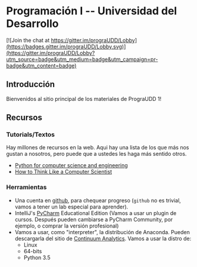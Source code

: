 # Programación I -- Universidad del Desarrollo

[![Join the chat at https://gitter.im/prograUDD/Lobby](https://badges.gitter.im/prograUDD/Lobby.svg)](https://gitter.im/prograUDD/Lobby?utm_source=badge&utm_medium=badge&utm_campaign=pr-badge&utm_content=badge)

## Introducción

Bienvenidos al sitio principal de los materiales de PrograUDD 1!

## Recursos

### Tutorials/Textos

Hay millones de recursos en la web. Aqui hay una lista de los que más nos gustan a nosotros, pero puede que a ustedes les haga más sentido otros.

 - [Python for computer science and engineering](http://www.southampton.ac.uk/~fangohr/training/python/pdfs/Python-for-Computational-Science-and-Engineering.pdf)
 - [How to Think Like a Computer Scientist](http://interactivepython.org/courselib/static/thinkcspy/index.html)

### Herramientas

 - Una cuenta en [github](github.com), para chequear progreso (`github` no es trivial, vamos a tener un lab especial para aprender).
 - IntelliJ's [PyCharm](https://www.jetbrains.com/pycharm-edu/) Educational Edition (Vamos a usar un plugin de cursos. Después pueden cambiarse a PyCharm Community, por ejemplo, o comprar la versión profesional)
 - Vamos a usar, como "interpreter", la distribución de Anaconda. Pueden descargarla del sitio de [Continuum Analytics](https://www.continuum.io/downloads). Vamos a usar la distro de:
 	+ Linux
 	+ 64-bits
 	+ Python 3.5